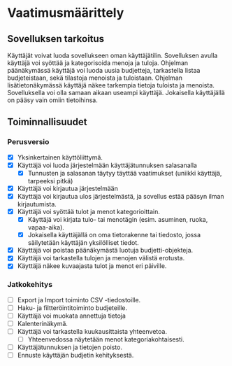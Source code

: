 # Vaatimusmäärittely

## Sovelluksen tarkoitus

Käyttäjät voivat luoda sovellukseen oman käyttäjätilin. Sovelluksen avulla käyttäjä voi syöttää ja kategorisoida menoja ja tuloja. Ohjelman päänäkymässä käyttäjä voi luoda uusia budjetteja, tarkastella listaa budjeteistaan, sekä tilastoja menoista ja tuloistaan. Ohjelman lisätietonäkymässä käyttäjä näkee tarkempia tietoja tuloista ja menoista. Sovelluksella voi olla samaan aikaan useampi käyttäjä. Jokaisella käyttäjällä on pääsy vain omiin tietoihinsa.

## Toiminnallisuudet

### Perusversio

- [x] Yksinkertainen käyttöliittymä.
- [x] Käyttäjä voi luoda järjestelmään käyttäjätunnuksen salasanalla
  - [x] Tunnusten ja salasanan täytyy täyttää vaatimukset (uniikki käyttäjä, tarpeeksi pitkä)
- [x] Käyttäjä voi kirjautua järjestelmään
- [x] Käyttäjä voi kirjautua ulos järjestelmästä, ja sovellus estää pääsyn ilman kirjautumista.
- [x] Käyttäjä voi syöttää tulot ja menot kategorioittain.
  - [x] Käyttäjä voi kirjata tulo- tai menotägin (esim. asuminen, ruoka, vapaa-aika).
  - [x] Jokaisella käyttäjällä on oma tietorakenne tai tiedosto, jossa säilytetään käyttäjän yksilölliset tiedot.
- [x] Käyttäjä voi poistaa päänäkymästä luotuja budjetti-objekteja.
- [x] Käyttäjä voi tarkastella tulojen ja menojen välistä erotusta.
- [x] Käyttäjä näkee kuvaajasta tulot ja menot eri päiville.

### Jatkokehitys

- [ ] Export ja Import toiminto CSV -tiedostoille.
- [ ] Haku- ja filtteröintitoiminto budjeteille.
- [ ] Käyttäjä voi muokata annettuja tietoja
- [ ] Kalenterinäkymä.
- [ ] Käyttäjä voi tarkastella kuukausittaista yhteenvetoa.
  - [ ] Yhteenvedossa näytetään menot kategoriakohtaisesti.
- [ ] Käyttäjätunnuksen ja tietojen poisto.
- [ ] Ennuste käyttäjän budjetin kehityksestä.
